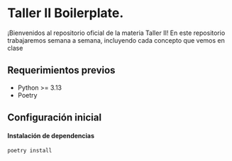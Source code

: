 # Taller II Boilerplate.
¡Bienvenidos al repositorio oficial de la materia Taller II! En este repositorio trabajaremos semana a semana, incluyendo cada concepto que vemos en clase

## Requerimientos previos
- Python >= 3.13
- Poetry

## Configuración inicial
#### Instalación de dependencias
`poetry install`
